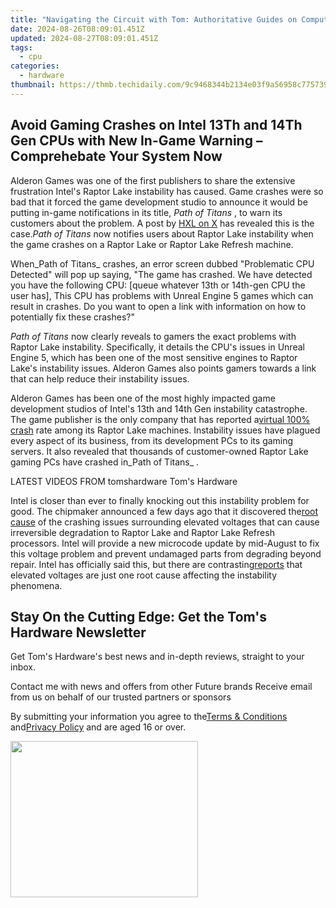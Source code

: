 ```yaml
---
title: "Navigating the Circuit with Tom: Authoritative Guides on Computing Hardware"
date: 2024-08-26T08:09:01.451Z
updated: 2024-08-27T08:09:01.451Z
tags:
  - cpu
categories:
  - hardware
thumbnail: https://thmb.techidaily.com/9c9468344b2134e03f9a56958c7757399982c5d29eede76c4f6e8b74b7163ad3.jpg
---
```


## Avoid Gaming Crashes on Intel 13Th and 14Th Gen CPUs with New In-Game Warning – Comprehebate Your System Now

Alderon Games was one of the first publishers to share the extensive frustration Intel's Raptor Lake instability has caused. Game crashes were so bad that it forced the game development studio to announce it would be putting in-game notifications in its title, _Path of Titans_ , to warn its customers about the problem. A post by [HXL on X](https://x.com/9550pro/status/1816660855196647577) has revealed this is the case._Path of Titans_ now notifies users about Raptor Lake instability when the game crashes on a Raptor Lake or Raptor Lake Refresh machine.

 When_Path of Titans_ crashes, an error screen dubbed "Problematic CPU Detected" will pop up saying, "The game has crashed. We have detected you have the following CPU: \[queue whatever 13th or 14th-gen CPU the user has\], This CPU has problems with Unreal Engine 5 games which can result in crashes. Do you want to open a link with information on how to potentially fix these crashes?"

_Path of Titans_ now clearly reveals to gamers the exact problems with Raptor Lake instability. Specifically, it details the CPU's issues in Unreal Engine 5, which has been one of the most sensitive engines to Raptor Lake's instability issues. Alderon Games also points gamers towards a link that can help reduce their instability issues.

 Alderon Games has been one of the most highly impacted game development studios of Intel's 13th and 14th Gen instability catastrophe. The game publisher is the only company that has reported a[virtual 100% crash](https://www.tomshardware.com/pc-components/cpus/game-publisher-claims-100-crash-rate-with-intel-cpus-alderon-games-says-company-sells-defective-13th-and-14th-gen-chips) rate among its Raptor Lake machines. Instability issues have plagued every aspect of its business, from its development PCs to its gaming servers. It also revealed that thousands of customer-owned Raptor Lake gaming PCs have crashed in_Path of Titans_ .

 LATEST VIDEOS FROM tomshardware Tom's Hardware

 Intel is closer than ever to finally knocking out this instability problem for good. The chipmaker announced a few days ago that it discovered the[root cause](https://www.tomshardware.com/pc-components/cpus/intel-finally-announces-a-solution-for-cpu-crashing-errors-claims-elevated-voltages-are-the-root-cause-fix-coming-by-mid-august) of the crashing issues surrounding elevated voltages that can cause irreversible degradation to Raptor Lake and Raptor Lake Refresh processors. Intel will provide a new microcode update by mid-August to fix this voltage problem and prevent undamaged parts from degrading beyond repair. Intel has officially said this, but there are contrasting[reports](https://www.tomshardware.com/pc-components/cpus/leaked-internal-reports-allegedly-reveal-intels-instability-problems-are-not-over-elevated-voltages-could-be-only-one-of-the-causes-of-cpu-crashing) that elevated voltages are just one root cause affecting the instability phenomena.

## Stay On the Cutting Edge: Get the Tom's Hardware Newsletter

 Get Tom's Hardware's best news and in-depth reviews, straight to your inbox.

 Contact me with news and offers from other Future brands  Receive email from us on behalf of our trusted partners or sponsors

 By submitting your information you agree to the[Terms & Conditions](https://futureplc.com/terms-conditions/) and[Privacy Policy](https://futureplc.com/privacy-policy/) and are aged 16 or over.


<ins class="adsbygoogle"
     style="display:block"
     data-ad-format="autorelaxed"
     data-ad-client="ca-pub-7571918770474297"
     data-ad-slot="1223367746"></ins>



<ins class="adsbygoogle"
     style="display:block"
     data-ad-client="ca-pub-7571918770474297"
     data-ad-slot="8358498916"
     data-ad-format="auto"
     data-full-width-responsive="true"></ins>



<!-- affiliate ads begin -->
<a href="https://printrendy.pxf.io/c/5597632/1453721/17020" target="_top" id="1453721"><img src="//a.impactradius-go.com/display-ad/17020-1453721" border="0" alt="" width="300" height="250"/></a><img height="0" width="0" src="https://imp.pxf.io/i/5597632/1453721/17020" style="position:absolute;visibility:hidden;" border="0" />
<!-- affiliate ads end -->